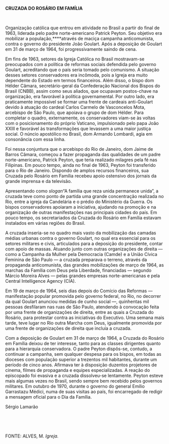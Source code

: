 **CRUZADA DO ROSÁRIO EM FAMÍLIA**

 

Organização católica que entrou em atividade no Brasil a partir do final
de 1963, liderada pelo padre norte-americano Patrick Peyton. Seu
objetivo era mobilizar a população,****através de maciça campanha
anticomunista, contra o governo do presidente João Goulart. Após a
deposição de Goulart em 31 de março de 1964, foi progressivamente saindo
de cena.

Em fins de 1963, setores da Igreja Católica no Brasil mostravam-se
preocupados com a política de reformas sociais defendida pelo governo
Goulart, acreditando que o país seria tomado pelo comunismo. A situação
desses setores conservadores era incômoda, pois a Igreja era muito
dependente do Estado em termos financeiros. Além disso, o bispo dom
Hélder Câmara, secretário-geral da Confederação Nacional dos Bispos do
Brasil (CNBB), assim como seus aliados, que ocupavam postos-chave na
organização, era favorável à política governamental. Por outro lado, era
praticamente impossível se formar uma frente de cardeais anti-Goulart
devido à atuação do cardeal Carlos Carmelo de Vasconcelos Mota,
arcebispo de São Paulo, que apoiava o grupo de dom Hélder. Para
completar o quadro, externamente, os conservadores viam-se às voltas com
o posicionamento do próprio Vaticano, impulsionado pelo papa João XXIII
e favorável às transformações que levassem a uma maior justiça social. O
núncio apostólico no Brasil, dom Armando Lombardi, agia em consonância
com essa linha.

Foi nessa conjuntura que o arcebispo do Rio de Janeiro, dom Jaime de
Barros Câmara, começou a fazer propaganda das qualidades de um padre
norte-americano, Patrick Peyton, que teria realizado milagres pela fé
nas Filipinas. Em pouco tempo, ainda no final de 1963, Peyton foi
transferido para o Rio de Janeiro. Dispondo de amplos recursos
financeiros, sua Cruzada pelo Rosário em Família recebeu apoio ostensivo
dos jornais da grande imprensa e da televisão.

Apresentando como *slogan*“A família que reza unida permanece unida”, a
cruzada teve como ponto de partida uma grande concentração realizada no
Rio, entre a igreja da Candelária e o prédio do Ministério da Guerra. Os
bispos conservadores apoiaram a iniciativa, ajudando na promoção e na
organização de outras manifestações nas principais cidades do país. Em
pouco tempo, os secretariados da Cruzada do Rosário em Família estavam
instalados em várias regiões do Brasil.

A cruzada inseria-se no quadro mais vasto da mobilização das camadas
médias urbanas contra o governo Goulart, no qual era essencial para os
setores militares e civis, articulados para a deposição do presidente,
contar com apoio de massas. Atuando junto com outras organizações de
direita — como a Campanha da Mulher pela Democracia (Camde) e a União
Cívica Feminina de São Paulo — a cruzada preparava o terreno, através da
propaganda anticomunista, das grandes mobilizações de março de 1964, as
marchas da Família com Deus pela Liberdade, financiadas — segundo Márcio
Moreira Alves — pelas grandes empresas norte-americanas e pela Central
Intelligence Agency (CIA).

Em 19 de março de 1964, seis dias depois do Comício das Reformas —
manifestação popular promovida pelo governo federal, no Rio, no decorrer
da qual Goulart anunciou medidas de cunho social —, quinhentas mil
pessoas desfilaram nas ruas de São Paulo, atendendo à convocação feita
por uma frente de organizações de direita, entre as quais a Cruzada do
Rosário, para protestar contra as iniciativas do Executivo. Uma semana
mais tarde, teve lugar no Rio outra Marcha com Deus, igualmente
promovida por uma frente de organizações de direita que incluía a
cruzada.

Com a deposição de Goulart em 31 de março de 1964, a Cruzada do Rosário
em Família deixou de ter interesse, tanto para as classes dirigentes
quanto para a hierarquia conservadora. O padre Peyton dispôs-se,
contudo, a continuar a campanha, sem qualquer despesa para os bispos, em
todas as dioceses com população superior a trezentos mil habitantes,
durante um período de cinco anos. Afirmava ter à disposição duzentos
projetores de cinema, filmes de propaganda e equipes especializadas. A
reação do episcopado foi evasiva e a cruzada dissolveu-se lentamente.
Peyton esteve mais algumas vezes no Brasil, sendo sempre bem recebido
pelos governos militares. Em outubro de 1970, durante o governo do
general Emílio Garrastazu Médici, numa de suas visitas ao país, foi
encarregado de redigir a mensagem oficial para o Dia da Família.

Sérgio Lamarão

 

 

FONTE: ALVES, M. *Igreja.*

 
